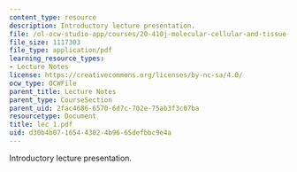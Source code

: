 ```yaml
---
content_type: resource
description: Introductory lecture presentation.
file: /ol-ocw-studio-app/courses/20-410j-molecular-cellular-and-tissue-biomechanics-be-410j-spring-2003/d30b4b07165443024b9665defbbc9e4a_lec_1.pdf
file_size: 1117303
file_type: application/pdf
learning_resource_types:
- Lecture Notes
license: https://creativecommons.org/licenses/by-nc-sa/4.0/
ocw_type: OCWFile
parent_title: Lecture Notes
parent_type: CourseSection
parent_uid: 2fac4686-6570-6d7c-702e-75ab3f3c07ba
resourcetype: Document
title: lec_1.pdf
uid: d30b4b07-1654-4302-4b96-65defbbc9e4a
---
```

Introductory lecture presentation.
